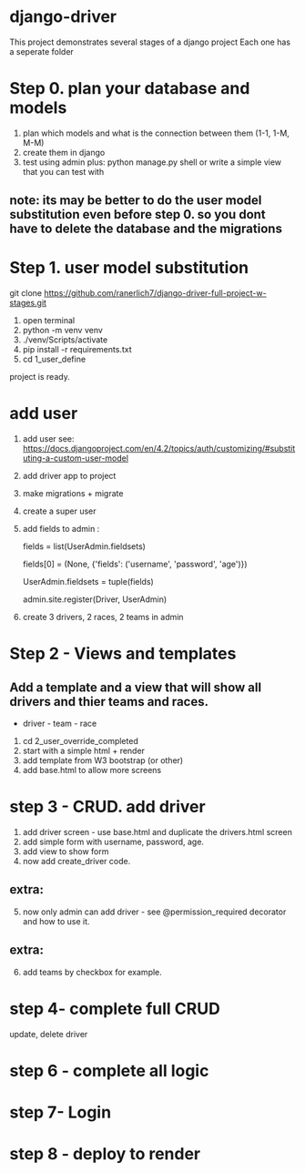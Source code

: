 # django-driver

This project demonstrates several stages of a django project
Each one has a seperate folder

# Step 0. plan your database and models

1. plan which models and what is the connection between them (1-1, 1-M, M-M)
2. create them in django
3. test using admin plus:
   python manage.py shell
   or
   write a simple view that you can test with

## note: its may be better to do the user model substitution even before step 0. so you dont have to delete the database and the migrations

# Step 1. user model substitution

git clone https://github.com/ranerlich7/django-driver-full-project-w-stages.git

1. open terminal
2. python -m venv venv
3. ./venv/Scripts/activate
4. pip install -r requirements.txt
5. cd 1_user_define

project is ready.

# add user

1. add user see:
   https://docs.djangoproject.com/en/4.2/topics/auth/customizing/#substituting-a-custom-user-model

2. add driver app to project
3. make migrations + migrate
4. create a super user

5. add fields to admin :

   fields = list(UserAdmin.fieldsets)

   fields[0] = (None, {'fields': ('username', 'password', 'age')})

   UserAdmin.fieldsets = tuple(fields)

   admin.site.register(Driver, UserAdmin)

6. create
   3 drivers, 2 races, 2 teams in admin

# Step 2 - Views and templates

## Add a template and a view that will show all drivers and thier teams and races.

- driver - team - race

1. cd 2_user_override_completed
2. start with a simple html + render
3. add template from W3 bootstrap (or other)
4. add base.html to allow more screens

# step 3 - CRUD. add driver

1. add driver screen - use base.html and duplicate the drivers.html screen
2. add simple form with username, password, age.
3. add view to show form
4. now add create_driver code.

## extra:

5. now only admin can add driver - see @permission_required decorator and how to use it.

## extra:

6. add teams by checkbox for example.

# step 4- complete full CRUD

update, delete driver

# step 6 - complete all logic

# step 7- Login

# step 8 - deploy to render

